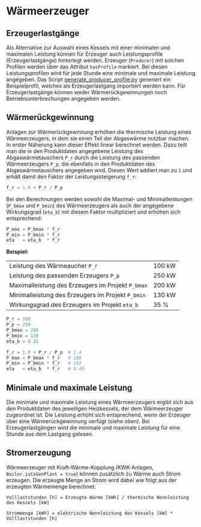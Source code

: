 # Wärmeerzeuger

## Erzeugerlastgänge
Als Alternative zur Auswahl eines Kessels mit einer minimalen und maximalen
Leistung können für Erzeuger auch Leistungsprofile (Erzeugerlastgänge)
hinterlegt werden. Erzeuger (`Producer`) mit solchen Profilen werden über das
Attribut `hasProfile` markiert. Bei diesen Leistungsprofilen wird für jede
Stunde eine minimale und maximale Leistung angegeben. Das Script 
[generate_producer_profile.py](../examples/generate_producer_profile.py)
generiert ein Beispielprofil, welches als Erzeugerlastgang importiert werden
kann. Für Erzeugerlastgänge können weder Wärmerückgewinnungen noch
Betriebsunterbrechungen angegeben werden.

## Wärmerückgewinnung
Anlagen zur Wärmerückgewinnung erhöhen die thermische Leistung eines
Wärmeerzeugers, in dem sie einen Teil der Abgaswärme nutzbar machen. In erster
Näherung kann dieser Effekt linear berechnet werden. Dazu teilt man die in den
Produktdaten angegebene Leistung des Abgaswärmetauschers `P_r` durch die
Leistung des passenden Wärmeerzeugers `P_p`, die ebenfalls in den Produktdaten
des Abgaswärmetauschers angegeben wird. Diesen Wert addiert man zu `1` und
erhält damit den Faktor der Leistungssteigerung `f_r`:

```julia
f_r = 1.0 + P_r / P_p
```

Bei den Berechnungen werden sowohl die Maximal- und Minimalleistungen (`P_bmax`
und `P_bmin`) des Wärmeerzeugers als auch der angegebene Wirkungsgrad (`eta_b`)
mit diesem Faktor multipliziert und erhöhen sich entsprechend:

```julia
P_max = P_bmax * f_r
P_min = P_bmin * f_r
eta   = eta_b  * f_r 
```

**Beispiel:**

|                                                   |        |
|---------------------------------------------------|--------|
| Leistung des Wärmeaucher `P_r`                    | 100 kW |
| Leistung des passenden Erzeugers `P_p`            | 250 kW |
| Maximalleistung des Erzeugers im Projekt `P_bmax` | 200 kW |
| Minimalleistung des Erzeugers im Projekt `P_bmin` | 130 kW |
| Wirkungsgrad des Erzeugers im Projekt `eta_b`     | 35 %   |

```julia
P_r = 100
P_p = 250
P_bmax = 200
P_bmin = 130
eta_b = 0.35

f_r = 1.0 + P_r / P_p  # 1.4
P_max = P_bmax * f_r   # 280
P_min = P_bmin * f_r   # 182
eta   = eta_b  * f_r   # 0.49
```

## Minimale und maximale Leistung
Die minimale und maximale Leistung eines Wärmeerzeugers ergibt sich aus den
Produktdaten des jeweiligen Heizkessels, der dem Wärmeerzeuger zugeordnet ist.
Die Leistung erhöht sich entsprechend, wenn der Erzeuger über eine 
Wärmerückgewinnung verfügt (siehe oben). Bei Erzeugerlastgängen wird die
minimale und maximale Leistung für eine Stunde aus dem Lastgang gelesen.

## Stromerzeugung
Wärmeerzeuger mit Kraft-Wärme-Kopplung (KWK-Anlagen,
`Boiler.isCoGenPlant = true`) können zusätzlich zu Wärme auch Strom erzeugen.
Die erzeugte Menge an Strom wird dabei wie folgt aus der erzeugten Wärmemenge
berechnet:

```
Volllaststunden [h] = Erzeugte Wärme [kWh] / thermische Nennleistung des Kessels [kW]
```

```    
Strommenge [kWh] = elektrische Nennleistung des Kessels [kW] * Volllaststunden [h]
```

